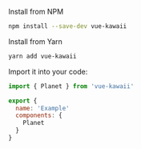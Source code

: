 Install from NPM

```bash
npm install --save-dev vue-kawaii
```

Install from Yarn

```bash
yarn add vue-kawaii
```

Import it into your code:

```javascript static
import { Planet } from 'vue-kawaii'

export {
  name: 'Example'
  components: {
    Planet
  }
}
```
